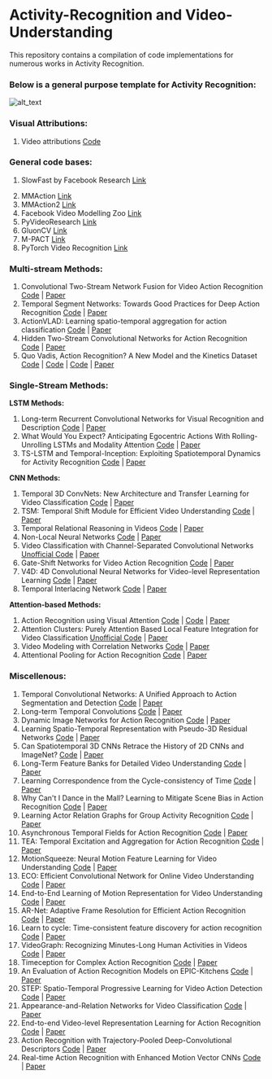 # Activity-Recognition and Video-Understanding

This repository contains a compilation of code implementations for numerous works in Activity Recognition.
### Below is a general purpose template for Activity Recognition:

![alt_text](https://github.com/ashwinvaswani/Activity-Recognition/blob/main/assets/action_new_template.png)

### Visual Attributions:
1. Video attributions [Code](https://github.com/shinkyo0513/Video-Visual-Explanations)

### General code bases:
1. SlowFast by Facebook Research [Link](https://github.com/facebookresearch/SlowFast)
<!---
   Contains implementations for:
    * SlowFast Networks for Video Recognition  
    * Non-local Neural Networks 
    * A Multigrid Method for Efficiently Training Video Models 
    * X3D: Progressive Network Expansion for Efficient Video Recognition 
-->
2. MMAction [Link](https://github.com/open-mmlab/mmaction)
3. MMAction2 [Link](https://github.com/open-mmlab/mmaction2)
4. Facebook Video Modelling Zoo [Link](https://github.com/facebookresearch/VMZ)
5. PyVideoResearch [Link](https://github.com/gsig/PyVideoResearch)
6. GluonCV [Link](https://cv.gluon.ai/model_zoo/action_recognition.html)
7. M-PACT [Link](https://github.com/MichiganCOG/M-PACT)
8. PyTorch Video Recognition [Link](https://github.com/jfzhang95/pytorch-video-recognition)

### Multi-stream Methods:
1. Convolutional Two-Stream Network Fusion for Video Action Recognition [Code](https://github.com/feichtenhofer/twostreamfusion) | [Paper](https://arxiv.org/abs/1604.06573)
2. Temporal Segment Networks: Towards Good Practices for Deep Action Recognition [Code](https://github.com/yjxiong/temporal-segment-networks) | [Paper](https://arxiv.org/abs/1608.00859)
3. ActionVLAD: Learning spatio-temporal aggregation for action classification [Code](https://github.com/rohitgirdhar/ActionVLAD) | [Paper](https://arxiv.org/abs/1704.02895)
4. Hidden Two-Stream Convolutional Networks for Action Recognition [Code](https://github.com/bryanyzhu/Hidden-Two-Stream) | [Paper](https://arxiv.org/abs/1704.00389)
5. Quo Vadis, Action Recognition? A New Model and the Kinetics Dataset [Code](https://github.com/deepmind/kinetics-i3d) | [Code](https://github.com/hassony2/kinetics_i3d_pytorch) | [Code](https://github.com/piergiaj/pytorch-i3d) |  [Paper](https://arxiv.org/abs/1705.07750)

### Single-Stream Methods:
**LSTM Methods:** 
1. Long-term Recurrent Convolutional Networks for Visual Recognition and Description [Code](https://github.com/LisaAnne/lisa-caffe-public/tree/lstm_video_deploy) | [Paper](https://arxiv.org/abs/1411.4389)
2. What Would You Expect? Anticipating Egocentric Actions With Rolling-Unrolling LSTMs and Modality Attention [Code](https://github.com/fpv-iplab/rulstm) | [Paper](https://arxiv.org/abs/1905.09035)
3. TS-LSTM and Temporal-Inception: Exploiting Spatiotemporal Dynamics for Activity Recognition [Code](https://github.com/chihyaoma/Activity-Recognition-with-CNN-and-RNN) | [Paper](https://arxiv.org/abs/1703.10667)

**CNN Methods:**  
1. Temporal 3D ConvNets: New Architecture and Transfer Learning for Video Classification
 [Code](https://github.com/MohsenFayyaz89/T3D) | [Paper](https://arxiv.org/abs/1711.08200)
2. TSM: Temporal Shift Module for Efficient Video Understanding [Code](https://github.com/mit-han-lab/temporal-shift-module) | [Paper](https://arxiv.org/abs/1811.08383?utm_source=feedburner&utm_medium=feed&utm_campaign=Feed%253A+arxiv%252FQSXk+%2528ExcitingAds%2521+cs+updates+on+arXiv.org%2529)
3. Temporal Relational Reasoning in Videos [Code](https://github.com/zhoubolei/TRN-pytorch) | [Paper](https://arxiv.org/abs/1711.08496)
4. Non-Local Neural Networks [Code](https://github.com/facebookresearch/video-nonlocal-net) | [Paper](https://arxiv.org/abs/1711.07971)
5. Video Classification with Channel-Separated Convolutional Networks [Unofficial Code](https://github.com/mnmjh1215/CSN-PyTorch) | [Paper](https://arxiv.org/abs/1904.02811)
6. Gate-Shift Networks for Video Action Recognition [Code](https://github.com/swathikirans/GSM) | [Paper](https://arxiv.org/abs/1912.00381)
7. V4D: 4D Convolutional Neural Networks for Video-level Representation Learning [Code](https://github.com/MalongTech/research-v4d) | [Paper](https://arxiv.org/abs/2002.07442)
8. Temporal Interlacing Network [Code](https://github.com/deepcs233/TIN) | [Paper](https://arxiv.org/abs/2001.06499)

**Attention-based Methods:**
1. Action Recognition using Visual Attention [Code](https://github.com/jingweio/Action_Recognition_using_Visual_Attention) | [Code](https://github.com/kracwarlock/action-recognition-visual-attention) | [Paper]()
2. Attention Clusters: Purely Attention Based
Local Feature Integration for Video Classification [Unofficial Code](https://github.com/pomonam/AttentionCluster) | [Paper]()
3. Video Modeling with Correlation Networks [Code](https://github.com/tefantasy/CorrNet) | [Paper]()
4. Attentional Pooling for Action Recognition [Code](https://github.com/rohitgirdhar/AttentionalPoolingAction) | [Paper](https://papers.nips.cc/paper/2017/file/67c6a1e7ce56d3d6fa748ab6d9af3fd7-Paper.pdf)

### Miscellenous:
1. Temporal Convolutional Networks: A Unified Approach to Action Segmentation and Detection [Code](https://github.com/colincsl/TemporalConvolutionalNetworks) | [Paper](https://arxiv.org/abs/1608.08242#:~:text=Temporal%20Convolutional%20Networks%3A%20A%20Unified%20Approach%20to%20Action%20Segmentation,-Colin%20Lea%2C%20Rene&text=Our%20model%20achieves%20superior%20or,takes%20to%20train%20an%20RNN.)
2. Long-term Temporal Convolutions [Code](https://github.com/gulvarol/ltc) | [Paper](https://arxiv.org/abs/1604.04494#:~:text=Typical%20human%20actions%20last%20several,exhibit%20characteristic%20spatio%2Dtemporal%20structure.&text=We%20demonstrate%20that%20LTC%2DCNN,the%20accuracy%20of%20action%20recognition.)
3. Dynamic Image Networks for Action Recognition [Code](https://github.com/hbilen/dynamic-image-nets) | [Paper](https://ieeexplore.ieee.org/document/7780700)
4. Learning Spatio-Temporal Representation with Pseudo-3D Residual Networks [Code](https://github.com/ZhaofanQiu/pseudo-3d-residual-networks) | [Paper](https://arxiv.org/abs/1711.10305)
5. Can Spatiotemporal 3D CNNs Retrace the History of 2D CNNs and ImageNet? [Code](https://github.com/kenshohara/3D-ResNets-PyTorch) | [Paper](https://arxiv.org/abs/1711.09577)
6. Long-Term Feature Banks for Detailed Video Understanding [Code](https://github.com/facebookresearch/video-long-term-feature-banks/) | [Paper](https://arxiv.org/abs/1812.05038)
7. Learning Correspondence from the Cycle-consistency of Time [Code](https://github.com/xiaolonw/TimeCycle) | [Paper](https://arxiv.org/abs/1903.07593)
8. Why Can't I Dance in the Mall? Learning to Mitigate Scene Bias in Action Recognition [Code](https://github.com/vt-vl-lab/SDN) | [Paper](https://arxiv.org/abs/1912.05534)
9. Learning Actor Relation Graphs for Group Activity Recognition [Code](https://github.com/wjchaoGit/Group-Activity-Recognition) | [Paper](https://arxiv.org/abs/1904.10117)
10. Asynchronous Temporal Fields for Action Recognition [Code](https://github.com/gsig/charades-algorithms) | [Paper](https://arxiv.org/abs/1612.06371)
11. TEA: Temporal Excitation and Aggregation for Action Recognition [Code](https://github.com/Phoenix1327/tea-action-recognition) | [Paper](https://arxiv.org/abs/2004.01398)
12. MotionSqueeze: Neural Motion Feature Learning for Video Understanding [Code](https://github.com/arunos728/MotionSqueeze) | [Paper](https://arxiv.org/abs/2007.09933)
13. ECO: Efficient Convolutional Network for Online Video Understanding [Code](https://github.com/mzolfaghari/ECO-efficient-video-understanding) | [Paper](https://arxiv.org/abs/1804.09066)
14. End-to-End Learning of Motion Representation for Video Understanding [Code](https://github.com/LijieFan/tvnet) | [Paper](https://arxiv.org/abs/1804.00413)
15. AR-Net: Adaptive Frame Resolution for Efficient Action Recognition [Code](https://github.com/mengyuest/AR-Net) | [Paper](https://arxiv.org/abs/2007.15796)
16. Learn to cycle: Time-consistent feature discovery for action recognition [Code](https://github.com/alexandrosstergiou/Squeeze-and-Recursion-Temporal-Gates) | [Paper](https://arxiv.org/abs/2006.08247)
17. VideoGraph: Recognizing Minutes-Long Human Activities in Videos [Code](https://github.com/noureldien/videograph) | [Paper](https://arxiv.org/abs/1905.05143)
18. Timeception for Complex Action Recognition [Code](https://github.com/noureldien/timeception) | [Paper](https://arxiv.org/abs/1812.01289)
19. An Evaluation of Action Recognition Models on EPIC-Kitchens [Code](https://github.com/epic-kitchens/epic-kitchens-55-action-models) | [Paper](https://arxiv.org/abs/1908.00867)
20. STEP: Spatio-Temporal Progressive Learning for Video Action Detection [Code](https://github.com/NVlabs/STEP) | [Paper](https://arxiv.org/abs/1904.09288)
21. Appearance-and-Relation Networks for Video Classification [Code](https://github.com/wanglimin/ARTNet) | [Paper](https://arxiv.org/abs/1711.09125)
22. End-to-end Video-level Representation Learning for Action Recognition [Code](https://github.com/zhujiagang/DTPP) | [Paper](https://arxiv.org/abs/1711.04161)
23. Action Recognition with Trajectory-Pooled Deep-Convolutional Descriptors [Code](https://github.com/wanglimin/TDD) | [Paper](https://arxiv.org/abs/1505.04868)
24. Real-time Action Recognition with Enhanced Motion Vector CNNs [Code](https://github.com/zbwglory/MV-release) | [Paper](https://arxiv.org/abs/1604.07669)
